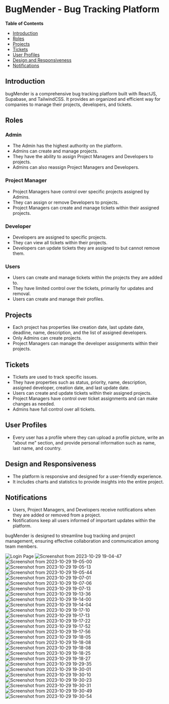 # BugMender - Bug Tracking Platform

**Table of Contents**
- [Introduction](#introduction)
- [Roles](#roles)
- [Projects](#projects)
- [Tickets](#tickets)
- [User Profiles](#user-profiles)
- [Design and Responsiveness](#design-and-responsiveness)
- [Notifications](#notifications)

## Introduction

bugMender is a comprehensive bug tracking platform built with ReactJS, Supabase, and TailwindCSS. It provides an organized and efficient way for companies to manage their projects, developers, and tickets.

## Roles

### Admin
- The Admin has the highest authority on the platform.
- Admins can create and manage projects.
- They have the ability to assign Project Managers and Developers to projects.
- Admins can also reassign Project Managers and Developers.

### Project Manager
- Project Managers have control over specific projects assigned by Admins.
- They can assign or remove Developers to projects.
- Project Managers can create and manage tickets within their assigned projects.

### Developer
- Developers are assigned to specific projects.
- They can view all tickets within their projects.
- Developers can update tickets they are assigned to but cannot remove them.

### Users
- Users can create and manage tickets within the projects they are added to.
- They have limited control over the tickets, primarily for updates and removal.
- Users can create and manage their profiles.

## Projects

- Each project has properties like creation date, last update date, deadline, name, description, and the list of assigned developers.
- Only Admins can create projects.
- Project Managers can manage the developer assignments within their projects.

## Tickets

- Tickets are used to track specific issues.
- They have properties such as status, priority, name, description, assigned developer, creation date, and last update date.
- Users can create and update tickets within their assigned projects.
- Project Managers have control over ticket assignments and can make changes as needed.
- Admins have full control over all tickets.

## User Profiles

- Every user has a profile where they can upload a profile picture, write an "about me" section, and provide personal information such as name, last name, and country.

## Design and Responsiveness

- The platform is responsive and designed for a user-friendly experience.
- It includes charts and statistics to provide insights into the entire project.

## Notifications

- Users, Project Managers, and Developers receive notifications when they are added or removed from a project.
- Notifications keep all users informed of important updates within the platform.

bugMender is designed to streamline bug tracking and project management, ensuring effective collaboration and communication among team members.


![Login Page](https://github.com/abdo286/bug_mender/assets/123945345/88f21056-c864-4815-ad3a-b9ddb087f8ed)
![Screenshot from 2023-10-29 19-04-47](https://github.com/abdo286/bug_mender/assets/123945345/34d39dd3-ec6c-4bae-846d-5cac84853749)
![Screenshot from 2023-10-29 19-05-00](https://github.com/abdo286/bug_mender/assets/123945345/4019689d-a89d-457b-90dd-bc8fa52e0f38)
![Screenshot from 2023-10-29 19-05-13](https://github.com/abdo286/bug_mender/assets/123945345/309d42db-49ff-4e20-a408-b8d69931724b)
![Screenshot from 2023-10-29 19-05-44](https://github.com/abdo286/bug_mender/assets/123945345/d8d78709-9c71-40e2-b652-188849332328)
![Screenshot from 2023-10-29 19-07-01](https://github.com/abdo286/bug_mender/assets/123945345/6e3ee8fa-7bb9-4aa6-9393-b6d4586fbfa2)
![Screenshot from 2023-10-29 19-07-06](https://github.com/abdo286/bug_mender/assets/123945345/f45270c5-57bb-42e9-a15e-2cc0b329730c)
![Screenshot from 2023-10-29 19-07-13](https://github.com/abdo286/bug_mender/assets/123945345/1b07c8ef-91d2-412f-9ec3-e09754991edb)
![Screenshot from 2023-10-29 19-13-36](https://github.com/abdo286/bug_mender/assets/123945345/4f71aa62-1bb8-4ee6-a6dd-d16432e51dea)
![Screenshot from 2023-10-29 19-14-00](https://github.com/abdo286/bug_mender/assets/123945345/f45bc114-de87-41b0-ac79-6f20325ed38a)
![Screenshot from 2023-10-29 19-14-04](https://github.com/abdo286/bug_mender/assets/123945345/bc488fd6-858e-42ce-8fa1-66a919d9b618)
![Screenshot from 2023-10-29 19-17-10](https://github.com/abdo286/bug_mender/assets/123945345/0605a04a-c1d2-4028-a83b-2ed6c5a6d46d)
![Screenshot from 2023-10-29 19-17-13](https://github.com/abdo286/bug_mender/assets/123945345/e744c41e-89a1-4db7-b144-2575302f7bef)
![Screenshot from 2023-10-29 19-17-22](https://github.com/abdo286/bug_mender/assets/123945345/41c169fc-7dfa-46f0-86e7-ab6001036fcd)
![Screenshot from 2023-10-29 19-17-52](https://github.com/abdo286/bug_mender/assets/123945345/86d15483-9b84-4852-8ad3-8f595d2638e2)
![Screenshot from 2023-10-29 19-17-56](https://github.com/abdo286/bug_mender/assets/123945345/44bdbf00-1561-4eac-b8ec-991a9010adf5)
![Screenshot from 2023-10-29 19-18-05](https://github.com/abdo286/bug_mender/assets/123945345/dfd1c6d2-f325-48b7-b1f9-55fbeb61b688)
![Screenshot from 2023-10-29 19-18-08](https://github.com/abdo286/bug_mender/assets/123945345/9f793ab3-5f1e-4dd9-a8da-054c7a118668)
![Screenshot from 2023-10-29 19-18-08](https://github.com/abdo286/bug_mender/assets/123945345/07021ec7-e3ff-43c5-81bf-8221f4642e42)
![Screenshot from 2023-10-29 19-18-25](https://github.com/abdo286/bug_mender/assets/123945345/90bbc3d1-d4e0-455e-919e-60338df6876a)
![Screenshot from 2023-10-29 19-18-27](https://github.com/abdo286/bug_mender/assets/123945345/358b593f-7599-47db-8f4d-0679c343066e)
![Screenshot from 2023-10-29 19-29-35](https://github.com/abdo286/bug_mender/assets/123945345/140b663c-bd69-4743-b06c-98f179f5ebee)
![Screenshot from 2023-10-29 19-30-01](https://github.com/abdo286/bug_mender/assets/123945345/d41e8e21-512c-4c67-8f2f-c89a92858b04)
![Screenshot from 2023-10-29 19-30-10](https://github.com/abdo286/bug_mender/assets/123945345/5821da13-7fee-4a5c-8cde-c9db2d1e8bd4)
![Screenshot from 2023-10-29 19-30-23](https://github.com/abdo286/bug_mender/assets/123945345/78a7a49a-1a4b-4384-bc4c-d3fa7989144c)
![Screenshot from 2023-10-29 19-30-31](https://github.com/abdo286/bug_mender/assets/123945345/5af72293-3b56-4821-a780-8b697d939421)
![Screenshot from 2023-10-29 19-30-49](https://github.com/abdo286/bug_mender/assets/123945345/6a493bf2-df09-4af7-9a43-07e5e2dd388c)
![Screenshot from 2023-10-29 19-30-54](https://github.com/abdo286/bug_mender/assets/123945345/88c5b5c4-db5c-4196-a48f-16fe0e1416c2)
